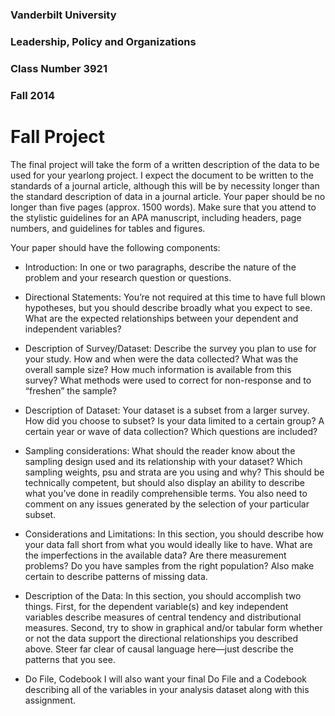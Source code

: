 ### Vanderbilt University
### Leadership, Policy and Organizations
### Class Number 3921
### Fall 2014
# Fall Project

The final project will take the form of a written description of the data to be used for your
yearlong project. I expect the document to be written to the standards of a journal article, although
this will be by necessity longer than the standard description of data in a journal article.
Your paper should be no longer than five pages (approx. 1500 words). Make sure that you
attend to the stylistic guidelines for an APA manuscript, including headers, page numbers, and
guidelines for tables and figures.

Your paper should have the following components:

* Introduction: In one or two paragraphs, describe the nature of the problem and your research
question or questions.

* Directional Statements: You’re not required at this time to have full blown hypotheses, but you
should describe broadly what you expect to see. What are the expected relationships between
your dependent and independent variables?

* Description of Survey/Dataset: Describe the survey you plan to use for your study. How and when were
the data collected? What was the overall sample size? How much information is available
from this survey? What methods were used to correct for non-response and to “freshen”
the sample?

* Description of Dataset: Your dataset is a subset from a larger survey. How did you choose to
subset? Is your data limited to a certain group? A certain year or wave of data collection?
Which questions are included?

* Sampling considerations: What should the reader know about the sampling design used and
its relationship with your dataset? Which sampling weights, psu and strata are you using
and why? This should be technically competent, but should also display an ability to
describe what you’ve done in readily comprehensible terms. You also need to comment
on any issues generated by the selection of your particular subset.

* Considerations and Limitations: In this section, you should describe how your data fall short
from what you would ideally like to have. What are the imperfections in the available
data? Are there measurement problems? Do you have samples from the right population?
Also make certain to describe patterns of missing data.

* Description of the Data: In this section, you should accomplish two things. First, for the dependent
variable(s) and key independent variables describe measures of central tendency
and distributional measures. Second, try to show in graphical and/or tabular form whether
or not the data support the directional relationships you described above. Steer far clear
of causal language here—just describe the patterns that you see.

* Do File, Codebook I will also want your final Do File and a Codebook describing all of the variables
in your analysis dataset along with this assignment.